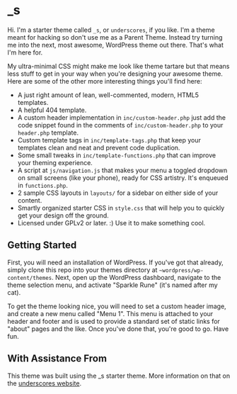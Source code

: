 _s
===

Hi. I'm a starter theme called `_s`, or `underscores`, if you like. I'm a theme meant for hacking so don't use me as a Parent Theme. Instead try turning me into the next, most awesome, WordPress theme out there. That's what I'm here for.

My ultra-minimal CSS might make me look like theme tartare but that means less stuff to get in your way when you're designing your awesome theme. Here are some of the other more interesting things you'll find here:

* A just right amount of lean, well-commented, modern, HTML5 templates.
* A helpful 404 template.
* A custom header implementation in `inc/custom-header.php` just add the code snippet found in the comments of `inc/custom-header.php` to your `header.php` template.
* Custom template tags in `inc/template-tags.php` that keep your templates clean and neat and prevent code duplication.
* Some small tweaks in `inc/template-functions.php` that can improve your theming experience.
* A script at `js/navigation.js` that makes your menu a toggled dropdown on small screens (like your phone), ready for CSS artistry. It's enqueued in `functions.php`.
* 2 sample CSS layouts in `layouts/` for a sidebar on either side of your content.
* Smartly organized starter CSS in `style.css` that will help you to quickly get your design off the ground.
* Licensed under GPLv2 or later. :) Use it to make something cool.

Getting Started
---------------

First, you will need an installation of WordPress. If you've got that already, simply clone this repo into your themes directory at `~wordpress/wp-content/themes`. Next, open up the WordPress dashboard, navigate to the theme selection menu, and activate "Sparkle Rune" (it's named after my cat). 

To get the theme looking nice, you will need to set a custom header image, and create a new menu called "Menu 1". This menu is attached to your header and footer and is used to provide a standard set of static links for "about" pages and the like. Once you've done that, you're good to go. Have fun.

With Assistance From
--------------------

This theme was built using the _s starter theme. More information on that on the [underscores website](http://underscores.me ).
